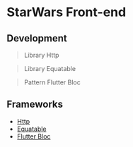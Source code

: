 # StarWars Front-end

## Development

>Library Http

>Library Equatable

>Pattern Flutter Bloc

## Frameworks

- [Http](https://pub.dev/packages/http)
- [Equatable](https://pub.dev/packages/equatable/install)
- [Flutter Bloc](https://pub.dev/packages/flutter_bloc)